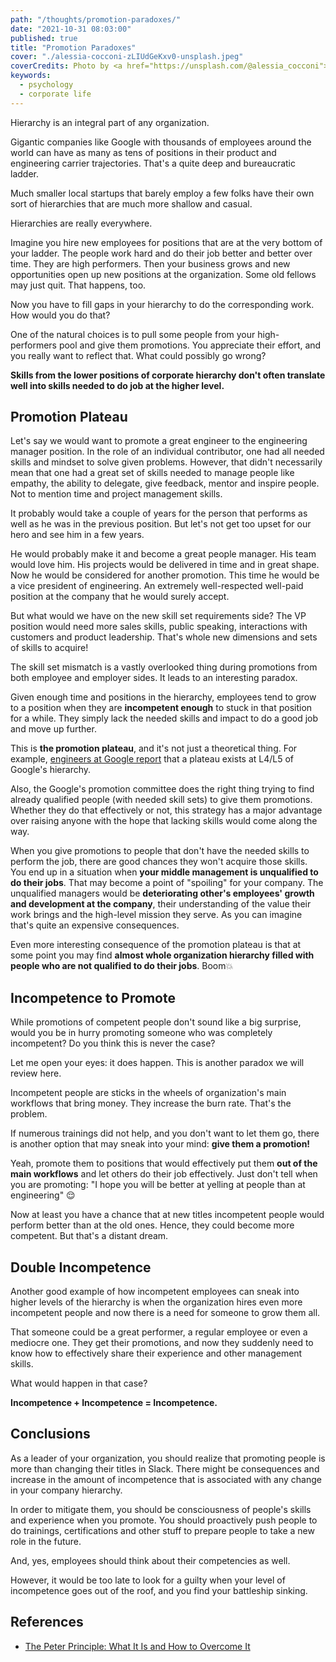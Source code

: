 ```yaml
---
path: "/thoughts/promotion-paradoxes/"
date: "2021-10-31 08:03:00"
published: true
title: "Promotion Paradoxes"
cover: "./alessia-cocconi-zLIUdGeKxv0-unsplash.jpeg"
coverCredits: Photo by <a href="https://unsplash.com/@alessia_cocconi">Alessia Cocconi</a> on <a href="https://unsplash.com/">Unsplash</a>
keywords:
  - psychology
  - corporate life
---
```


Hierarchy is an integral part of any organization. 

Gigantic companies like Google with thousands of employees around the world can have as many 
as tens of positions in their product and engineering carrier trajectories.
That's a quite deep and bureaucratic ladder.

Much smaller local startups that barely employ a few folks have their own sort of hierarchies that are much more shallow and casual.

Hierarchies are really everywhere.

Imagine you hire new employees for positions that are at the very bottom of your ladder. 
The people work hard and do their job better and better over time. They are high performers.
Then your business grows and new opportunities open up new positions at the organization. 
Some old fellows may just quit. That happens, too.

Now you have to fill gaps in your hierarchy to do the corresponding work. How would you do that?

One of the natural choices is to pull some people from your high-performers pool and give them promotions. 
You appreciate their effort, and you really want to reflect that. What could possibly go wrong?

**Skills from the lower positions of corporate hierarchy don't often translate well into skills needed to do job at the higher level.**

## Promotion Plateau

Let's say we would want to promote a great engineer to the engineering manager position. In the role of an individual contributor,
one had all needed skills and mindset to solve given problems. However, that didn't necessarily mean that one had a great
set of skills needed to manage people like empathy, the ability to delegate, give feedback, mentor and inspire people. 
Not to mention time and project management skills.

It probably would take a couple of years for the person that performs as well as he was in the previous position.
But let's not get too upset for our hero and see him in a few years.

He would probably make it and become a great people manager. 
His team would love him. His projects would be delivered in time and in great shape.
Now he would be considered for another promotion. This time he would be a vice president of engineering. 
An extremely well-respected well-paid position at the company that he would surely accept.

But what would we have on the new skill set requirements side? 
The VP position would need more sales skills, public speaking, interactions with customers and product leadership.
That's whole new dimensions and sets of skills to acquire!

The skill set mismatch is a vastly overlooked thing during promotions from both employee and employer sides. 
It leads to an interesting paradox. 

Given enough time and positions in the hierarchy, 
employees tend to grow to a position when they are **incompetent enough** to stuck in that position for a while.
They simply lack the needed skills and impact to do a good job and move up further. 

This is **the promotion plateau**, and it's not just a theoretical thing. 
For example, [engineers at Google report](https://www.quora.com/I-have-been-at-Google-for-7-years-and-still-an-L5-Is-this-above-average-Should-I-look-around-for-more-ambitious-projects-to-advance-my-career) that a plateau exists at L4/L5 of Google's hierarchy.

Also, the Google's promotion committee does the right thing trying to find already qualified people (with needed skill sets) to give them promotions.
Whether they do that effectively or not, this strategy has a major advantage over raising anyone with the hope that lacking skills would come along the way.

When you give promotions to people that don't have the needed skills to perform the job, there are good chances they won't acquire those skills.
You end up in a situation when **your middle management is unqualified to do their jobs**. That may become a point of "spoiling" for your company.
The unqualified managers would be **deteriorating other's employees' growth and development at the company**, their understanding of the value their work brings and the high-level mission they serve.
As you can imagine that's quite an expensive consequences.

Even more interesting consequence of the promotion plateau is that at some point you may 
find **almost whole organization hierarchy filled with people who are not qualified to do their jobs**. Boom💥 

## Incompetence to Promote 

While promotions of competent people don't sound like a big surprise, 
would you be in hurry promoting someone who was completely incompetent? Do you think this is never the case?

Let me open your eyes: it does happen. This is another paradox we will review here.

Incompetent people are sticks in the wheels of organization's main workflows that bring money. 
They increase the burn rate. That's the problem. 

If numerous trainings did not help, and you don't want to let them go,
there is another option that may sneak into your mind: **give them a promotion!**

Yeah, promote them to positions that would effectively put them **out of the main workflows** and let others do their job effectively.
Just don't tell when you are promoting: "I hope you will be better at yelling at people than at engineering" 😌

Now at least you have a chance that at new titles incompetent people would perform better than at the old ones. 
Hence, they could become more competent. But that's a distant dream.

## Double Incompetence

Another good example of how incompetent employees can sneak into higher levels of the hierarchy 
is when the organization hires even more incompetent people and now there is a need for someone to grow them all.

That someone could be a great performer, a regular employee or even a mediocre one. 
They get their promotions, and now they suddenly need to know 
how to effectively share their experience and other management skills.

What would happen in that case?

**Incompetence + Incompetence = Incompetence.**

## Conclusions

As a leader of your organization, you should realize that promoting people is more than changing their titles in Slack. 
There might be consequences and increase in the amount of incompetence that is associated with any change in your company hierarchy.

In order to mitigate them, you should be consciousness of people's skills and experience when you promote.
You should proactively push people to do trainings, certifications and other stuff to prepare people to take a new role in the future.

And, yes, employees should think about their competencies as well.

However, it would be too late to look for a guilty when your level of incompetence goes out of the roof, and you find your battleship sinking.

## References

- [The Peter Principle: What It Is and How to Overcome It](https://www.investopedia.com/terms/p/peter-principle.asp)
